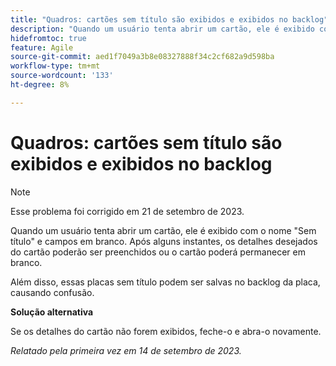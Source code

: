 ```yaml
---
title: "Quadros: cartões sem título são exibidos e exibidos no backlog"
description: "Quando um usuário tenta abrir um cartão, ele é exibido com o nome Campos sem título e em branco. Após alguns instantes, os detalhes desejados do cartão poderão ser preenchidos ou o cartão poderá permanecer em branco. Além disso, essas placas sem título podem ser salvas no backlog da placa, causando confusão."
hidefromtoc: true
feature: Agile
source-git-commit: aed1f7049a3b8e08327888f34c2cf682a9d598ba
workflow-type: tm+mt
source-wordcount: '133'
ht-degree: 8%

---
```



# Quadros: cartões sem título são exibidos e exibidos no backlog

>[!NOTE]
>
>Esse problema foi corrigido em 21 de setembro de 2023.

Quando um usuário tenta abrir um cartão, ele é exibido com o nome &quot;Sem título&quot; e campos em branco. Após alguns instantes, os detalhes desejados do cartão poderão ser preenchidos ou o cartão poderá permanecer em branco.

Além disso, essas placas sem título podem ser salvas no backlog da placa, causando confusão.

**Solução alternativa**

Se os detalhes do cartão não forem exibidos, feche-o e abra-o novamente.

_Relatado pela primeira vez em 14 de setembro de 2023._
